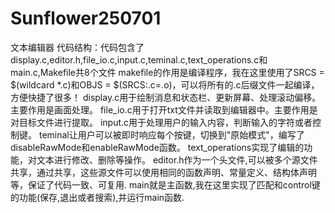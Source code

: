 # Sunflower250701
文本编辑器
代码结构：代码包含了display.c,editor.h,file_io.c,input.c,teminal.c,text_operations.c和main.c,Makefile共8个文件
makefile的作用是编译程序，我在这里使用了SRCS = $(wildcard *.c)和OBJS = $(SRCS:.c=.o)，可以将所有的.c后缀文件一起编译，方便快捷了很多！
display.c用于绘制消息和状态栏、更新屏幕、处理滚动偏移。主要作用是画面处理。
file_io.c用于打开txt文件并读取到编辑器中。主要作用是对目标文件进行提取。
input.c用于处理用户的输入内容，判断输入的字符或者控制键。
teminal让用户可以被即时响应每个按键，切换到"原始模式"，编写了disableRawMode和enableRawMode函数。
text_operations实现了编辑的功能，对文本进行修改、删除等操作。
editor.h作为一个头文件,可以被多个源文件共享，通过共享，这些源文件可以使用相同的函数声明、常量定义、结构体声明等，保证了代码一致、可复用.
main就是主函数,我在这里实现了匹配和control键的功能(保存,退出或者搜索),并运行main函数.
